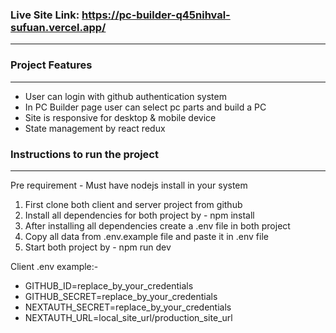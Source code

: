 ### Live Site Link: https://pc-builder-q45nihval-sufuan.vercel.app/

<hr>

### Project Features

<hr>

<ul>
    <li>User can login with github authentication system</li>
    <li>In PC Builder page user can select pc parts and build a PC</li>
    <li>Site is responsive for desktop & mobile device</li>
    <li>State management by react redux</li>
</ul>

### Instructions to run the project

<hr>

Pre requirement - Must have nodejs install in your system

<ol>
    <li>First clone both client and server project from github</li>
    <li>Install all dependencies for both project by - npm install</li>
    <li>After installing all dependencies create a .env file in both project</li>
    <li>Copy all data from .env.example file and paste it in .env file</li>
    <li>Start both project by - npm run dev</li>
</ol>

Client .env example:-

- GITHUB_ID=replace_by_your_credentials
- GITHUB_SECRET=replace_by_your_credentials
- NEXTAUTH_SECRET=replace_by_your_credentials
- NEXTAUTH_URL=local_site_url/production_site_url
